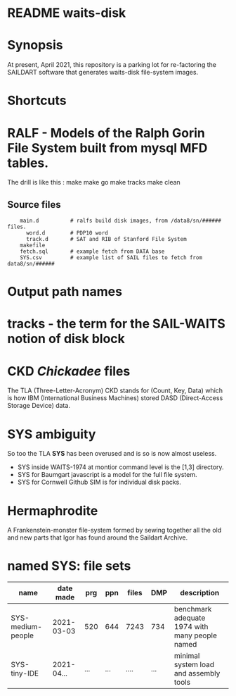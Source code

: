 # README waits-disk

# Synopsis

At present, April 2021, this repository is a parking lot for re-factoring
the SAILDART software that generates waits-disk file-system images.

# Shortcuts

# RALF - Models of the Ralph Gorin File System built from mysql MFD tables.

  The drill is like this :
        make
        make go
        make tracks
        make clean

## Source files

        main.d          # ralfs build disk images, from /data8/sn/###### files.
          word.d        # PDP10 word
          track.d       # SAT and RIB of Stanford File System
        makefile  
        fetch.sql       # example fetch from DATA base
        SYS.csv         # example list of SAIL files to fetch from data8/sn/######

# Output path names

# tracks - the term for the SAIL-WAITS notion of disk block

# CKD _Chickadee_ files

The TLA (Three-Letter-Acronym) CKD stands for (Count, Key, Data) which is how
IBM (International Business Machines) stored DASD (Direct-Access Storage Device) data.


# SYS ambiguity

So too the TLA **SYS** has been overused and is so is now almost useless.

* SYS inside WAITS-1974 at montior command level is the [1,3] directory.
* SYS for Baumgart javascript is a model for the full file system.
* SYS for Cornwell Github SIM is for individual disk packs.

# Hermaphrodite

A Frankenstein-monster file-system formed by sewing together all the old and new parts
that Igor has found around the Saildart Archive.

# named SYS: file sets

name              | date made  |  prg |  ppn | files |  DMP | description
----------------- | ---------- | ---- | ---- | ----- | -----|-----------------------------------------------
SYS-medium-people | 2021-03-03 |  520 |  644 |  7243 |  734 | benchmark adequate 1974 with many people named
SYS-tiny-IDE      | 2021-04... |  ... |  ... |  .... |  ... | minimal system load and assembly tools
